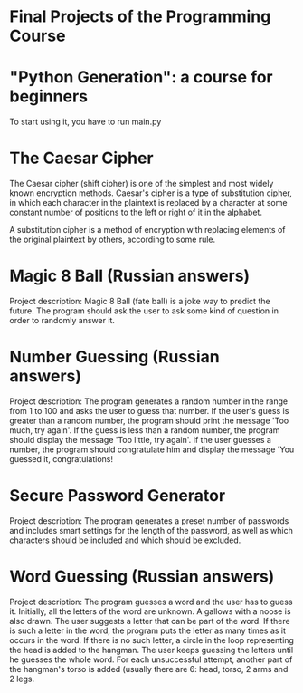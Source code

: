 # Final Projects of the Programming Course
# "Python Generation": a course for beginners


To start using it, you have to run main.py

#

# The Caesar Cipher

The Caesar cipher (shift cipher) is one of the simplest and most widely known encryption methods. Caesar's cipher is a type of substitution cipher, in which each character in the plaintext is replaced by a character at some constant number of positions to the left or right of it in the alphabet.

A substitution cipher is a method of encryption with replacing elements of the original plaintext by others, according to some rule.


#

# Magic 8 Ball	(Russian answers)

Project description: Magic 8 Ball (fate ball) is a joke way to predict the future. The program should ask the user to ask some kind of question in order to randomly answer it.


#

# Number Guessing	(Russian answers)

Project description: The program generates a random number in the range from 1 to 100 and asks the user to guess that number. If the user's guess is greater than a random number, the program should print the message 'Too much, try again'. If the guess is less than a random number, the program should display the message 'Too little, try again'. If the user guesses a number, the program should congratulate him and display the message 'You guessed it, congratulations!


#

# Secure Password Generator

Project description: The program generates a preset number of passwords and includes smart settings for the length of the password, as well as which characters should be included and which should be excluded.


#

# Word Guessing 	(Russian answers)

Project description: The program guesses a word and the user has to guess it. Initially, all the letters of the word are unknown. A gallows with a noose is also drawn. The user suggests a letter that can be part of the word. If there is such a letter in the word, the program puts the letter as many times as it occurs in the word. If there is no such letter, a circle in the loop representing the head is added to the hangman. The user keeps guessing the letters until he guesses the whole word. For each unsuccessful attempt, another part of the hangman's torso is added (usually there are 6: head, torso, 2 arms and 2 legs.
